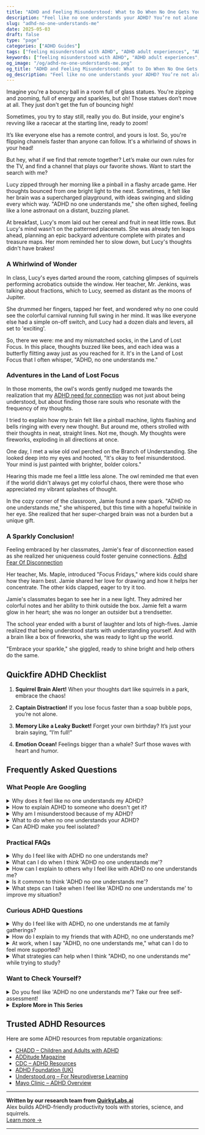 ```yaml
---
title: "ADHD and Feeling Misunderstood: What to Do When No One Gets You"
description: "Feel like no one understands your ADHD? You’re not alone. Learn why this happens, how to express your needs, and finally feel truly heard and seen."
slug: "adhd-no-one-understands-me"
date: 2025-05-03
draft: false
type: "page"
categories: ["ADHD Guides"]
tags: ["feeling misunderstood with ADHD", "ADHD adult experiences", "ADHD emotional challenges", "ADHD and social interactions", "adult ADHD coping strategies", "understanding adult ADHD", "ADHD communication tips"]
keywords: ["feeling misunderstood with ADHD", "ADHD adult experiences", "ADHD emotional challenges", "ADHD and social interactions", "adult ADHD coping strategies", "understanding adult ADHD", "ADHD communication tips"]
og_image: "/og/adhd-no-one-understands-me.png"
og_title: "ADHD and Feeling Misunderstood: What to Do When No One Gets You"
og_description: "Feel like no one understands your ADHD? You’re not alone. Learn why this happens, how to express your needs, and finally feel truly heard and seen."
---
```


Imagine you're a bouncy ball in a room full of glass statues. You're zipping and zooming, full of energy and sparkles, but oh! Those statues don’t move at all. They just don't get the fun of bouncing high!

Sometimes, you try to stay still, really you do. But inside, your engine's revving like a racecar at the starting line, ready to zoom!

It’s like everyone else has a remote control, and yours is lost. So, you're flipping channels faster than anyone can follow. It's a whirlwind of shows in your head!

But hey, what if we find that remote together? Let’s make our own rules for the TV, and find a channel that plays our favorite shows. Want to start the search with me?

Lucy zipped through her morning like a pinball in a flashy arcade game. Her thoughts bounced from one bright light to the next. Sometimes, it felt like her brain was a supercharged playground, with ideas swinging and sliding every which way. "ADHD no one understands me," she often sighed, feeling like a lone astronaut on a distant, buzzing planet.

At breakfast, Lucy's mom laid out her cereal and fruit in neat little rows. But Lucy's mind wasn't on the patterned placemats. She was already ten leaps ahead, planning an epic backyard adventure complete with pirates and treasure maps. Her mom reminded her to slow down, but Lucy's thoughts didn't have brakes!

### A Whirlwind of Wonder

In class, Lucy's eyes darted around the room, catching glimpses of squirrels performing acrobatics outside the window. Her teacher, Mr. Jenkins, was talking about fractions, which to Lucy, seemed as distant as the moons of Jupiter.

She drummed her fingers, tapped her feet, and wondered why no one could see the colorful carnival running full swing in her mind. It was like everyone else had a simple on-off switch, and Lucy had a dozen dials and levers, all set to 'exciting'.

So, there we were: me and my mismatched socks, in the Land of Lost Focus. In this place, thoughts buzzed like bees, and each idea was a butterfly flitting away just as you reached for it. It's in the Land of Lost Focus that I often whisper, "ADHD, no one understands me."

### Adventures in the Land of Lost Focus

In those moments, the owl's words gently nudged me towards the realization that my [ADHD need for connection](/pages/adhd-need-for-connection/) was not just about being understood, but about finding those rare souls who resonate with the frequency of my thoughts.

I tried to explain how my brain felt like a pinball machine, lights flashing and bells ringing with every new thought. But around me, others strolled with their thoughts in neat, straight lines. Not me, though. My thoughts were fireworks, exploding in all directions at once.

One day, I met a wise old owl perched on the Branch of Understanding. She looked deep into my eyes and hooted, "It's okay to feel misunderstood. Your mind is just painted with brighter, bolder colors."

Hearing this made me feel a little less alone. The owl reminded me that even if the world didn't always get my colorful chaos, there were those who appreciated my vibrant splashes of thought.

In the cozy corner of the classroom, Jamie found a new spark. "ADHD no one understands me," she whispered, but this time with a hopeful twinkle in her eye. She realized that her super-charged brain was not a burden but a unique gift.

### A Sparkly Conclusion!

Feeling embraced by her classmates, Jamie's fear of disconnection eased as she realized her uniqueness could foster genuine connections. [Adhd Fear Of Disconnection](/pages/adhd-fear-of-disconnection/)

Her teacher, Ms. Maple, introduced "Focus Fridays," where kids could share how they learn best. Jamie shared her love for drawing and how it helps her concentrate. The other kids clapped, eager to try it too.

Jamie's classmates began to see her in a new light. They admired her colorful notes and her ability to think outside the box. Jamie felt a warm glow in her heart; she was no longer an outsider but a trendsetter.

The school year ended with a burst of laughter and lots of high-fives. Jamie realized that being understood starts with understanding yourself. And with a brain like a box of fireworks, she was ready to light up the world.

"Embrace your sparkle," she giggled, ready to shine bright and help others do the same.

## Quickfire ADHD Checklist

1. **Squirrel Brain Alert!** When your thoughts dart like squirrels in a park, embrace the chaos!

2. **Captain Distraction!** If you lose focus faster than a soap bubble pops, you’re not alone.

3. **Memory Like a Leaky Bucket!** Forget your own birthday? It’s just your brain saying, “I’m full!”

4. **Emotion Ocean!** Feelings bigger than a whale? Surf those waves with heart and humor.

## Frequently Asked Questions



### What People Are Googling

<details><summary>Why does it feel like no one understands my ADHD?</summary><p>Feeling misunderstood when dealing with ADHD is incredibly common, and you're definitely not alone in this. ADHD can manifest in ways that aren't always visible to others, leading to misinterpretations or underestimations of what you're experiencing. Remember, every person's ADHD is unique, which can make it hard for those without ADHD to grasp the full picture of your challenges and strengths. It might help to find communities or support groups where you can share your experiences with others who truly get it — these connections can be wonderfully affirming and supportive.</p></details>
<details><summary>How to explain ADHD to someone who doesn't get it?</summary><p>Explaining ADHD to someone who isn't familiar with it can feel a bit like trying to describe a color they've never seen, but here’s a simple way to put it: Imagine the brain as a control center where messages are constantly being sent to tell you when, how, and where to focus, organize tasks, and manage emotions. For someone with ADHD, it’s as if the messengers in this control center get a bit sidetracked or delayed, making these everyday tasks more challenging. You could say that while everyone’s mind might wander off to a neighboring town now and then, a brain with ADHD might take a spontaneous trip to a whole new continent! It’s not about not wanting to focus or behave a certain way; it’s about how the wiring in the brain makes these things tougher to achieve.</p></details>
<details><summary>Why am I misunderstood because of my ADHD?</summary><p>Navigating the world with ADHD can sometimes feel like you're speaking a different language, especially when your way of processing or reacting isn't what others expect. It's important to remember that ADHD can affect how you communicate, manage emotions, and handle tasks, which might not always align with others' expectations or conventional norms. This mismatch can lead to misunderstandings, but it's not a reflection of your worth or capabilities. It's helpful to gently educate those around you about ADHD and how it impacts you, which can foster more understanding and supportive relationships.</p></details>
<details><summary>What to do when no one understands your ADHD?</summary><p>It can feel really isolating when it seems like no one understands your ADHD, but remember, you're not alone. A good first step is to find communities or support groups where you can connect with others who share similar experiences. These can be online forums, local support groups, or even social media platforms. Sharing your struggles and achievements with others who understand can be incredibly validating and comforting. Plus, they might have some great tips and insights that can make managing day-to-day life a bit easier!</p></details>
<details><summary>Can ADHD make you feel isolated?</summary><p>Absolutely, feeling isolated is a common experience for many with ADHD. The challenges of navigating social interactions, staying organized, or keeping up with conversations can sometimes make you feel out of step with those around you. Remember, you're not alone in this; many people with ADHD share similar feelings. Reaching out to support groups or connecting with a coach can provide not only strategies but also a comforting reminder that others understand what you’re going through.</p></details>



### Practical FAQs

<details><summary>Why do I feel like with ADHD no one understands me?</summary><p>Feeling misunderstood is really common for those of us with ADHD. Remember, ADHD can affect how we communicate and interact, which sometimes makes it harder for others to see where we're coming from. It's like speaking a different dialect in the same language — the nuances of our thoughts and feelings might not always come across as intended. Building a support network with people who really get it, whether they have ADHD themselves or are keen to understand, can make a world of difference in feeling seen and supported.</p></details>
<details><summary>What can I do when I think 'ADHD no one understands me'?</summary><p>Feeling misunderstood can be really tough, especially when it comes to something as personal as ADHD. One comforting step is to connect with others who share similar experiences. Communities, either online or in person, can offer a space to share your feelings and learn from others who truly get what you’re going through. Also, consider educating your close friends and family about ADHD; this can help them understand your experiences better, making you feel more supported and less alone. Remember, you're not alone in this, and your feelings are completely valid.</p></details>
<details><summary>How can I explain to others why I feel like with ADHD no one understands me?</summary><p>Explaining the feeling of being misunderstood with ADHD can be like describing a personal journey—unique and full of unexpected twists. You might start by sharing that ADHD affects how you process information and manage emotions, making your experiences and reactions different from someone without ADHD. It can be helpful to use specific examples, like difficulties in maintaining focus in conversations or managing time, which can lead to misunderstandings. Letting others know that these challenges aren't a choice but part of how your brain works can open doors to empathy and better support.</p></details>
<details><summary>Is it common to think 'ADHD no one understands me'?</summary><p>Absolutely, it's quite common to feel that way when you have ADHD. Many people with ADHD share this feeling, especially since ADHD can affect how you relate to others and how they relate to you. Remember, ADHD comes with unique challenges and ways of processing the world, which might not always be understood by those without it. It’s helpful to connect with communities or groups who share the same experiences, where you can feel understood and supported.</p></details>
<details><summary>What steps can I take when I feel like 'ADHD no one understands me' to improve my situation?</summary><p>Feeling misunderstood can be incredibly isolating, especially with ADHD. One helpful step is to connect with others who share your experience. Consider joining an ADHD support group or online community where you can share your feelings and learn from others who really 'get it'. Additionally, educating your close friends and family about ADHD using simple resources or books can open up a dialogue and help them understand your world better. Remember, you’re not alone, and reaching out is a brave and significant first step towards feeling more understood.</p></details>



### Curious ADHD Questions

<details><summary>Why do I feel like with ADHD, no one understands me at family gatherings?</summary><p>It's completely understandable to feel that way at family gatherings. With ADHD, you might experience things differently, like feeling overwhelmed by the noise and multiple conversations or finding it hard to stick to one topic. This can make it seem like you're out of sync with others who might not grasp how these situations affect you. Remember, it’s okay to seek out a quiet corner when you need a break or to share with a family member about your experiences – sometimes, a little chat can go a long way in fostering understanding.</p></details>
<details><summary>How do I explain to my friends that with ADHD, no one understands me?</summary><p>Opening up about feeling misunderstood because of ADHD can feel really daunting, but it's wonderful that you're considering sharing your experiences with your friends. You might start by explaining that ADHD affects how you perceive and interact with the world differently, which can sometimes make communication challenging. Let them know specific examples of when you felt misunderstood and what you wish was interpreted differently. Reassuring them that your intent is to strengthen your friendship through honesty and understanding can make this conversation feel supportive and constructive.</p></details>
<details><summary>At work, when I say "ADHD, no one understands me," what can I do to feel more supported?</summary><p>It's really tough feeling misunderstood, especially in a work environment. A good step might be to share brief, clear information about ADHD with your colleagues and how it affects you specifically—sometimes a little education goes a long way. If you're comfortable, consider discussing accommodations that could help you thrive, like flexible deadlines or a quiet workspace, with your manager. Lastly, connecting with a community or support group for individuals with ADHD can provide a reassuring space where others truly get what you're going through.</p></details>
<details><summary>What strategies can help when I think "ADHD, no one understands me" while trying to study?</summary><p>It’s really common to feel that way, especially during those quiet study moments when challenges pop up. One helpful strategy is to create a study environment that works specifically for you—maybe that’s using noise-cancelling headphones, having a fidget toy handy, or setting up a visually stimulating workspace. Another tip is to break down study sessions into short, manageable chunks with plenty of breaks, using techniques like the Pomodoro Technique. And remember, reaching out to a friend, support group, or coach who understands ADHD can provide not only practical study strategies but also a good dose of empathy and encouragement. You're definitely not alone in this!</p></details>



### Want to Check Yourself?

<details><summary>Do you feel like 'ADHD no one understands me'? Take our free self-assessment!</summary><p>Absolutely, feeling misunderstood can be really tough, especially when it comes to something as complex as ADHD. It’s not uncommon for people with ADHD to feel like their challenges aren’t fully recognized by those around them. Our free self-assessment might shed some light on your experiences and help articulate them in ways that others can understand. Why not give it a try? It’s a step towards understanding yourself better and finding the support that resonates with you.</p></details>

<script type="application/ld+json">
{
  "@context": "https://schema.org",
  "@type": "FAQPage",
  "mainEntity": [
    {
      "@type": "Question",
      "name": "Why does it feel like no one understands my ADHD?",
      "acceptedAnswer": {
        "@type": "Answer",
        "text": "Feeling misunderstood when dealing with ADHD is incredibly common, and you're definitely not alone in this. ADHD can manifest in ways that aren't always visible to others, leading to misinterpretations or underestimations of what you're experiencing. Remember, every person's ADHD is unique, which can make it hard for those without ADHD to grasp the full picture of your challenges and strengths. It might help to find communities or support groups where you can share your experiences with others who truly get it \u2014 these connections can be wonderfully affirming and supportive."
      }
    },
    {
      "@type": "Question",
      "name": "How to explain ADHD to someone who doesn't get it?",
      "acceptedAnswer": {
        "@type": "Answer",
        "text": "Explaining ADHD to someone who isn't familiar with it can feel a bit like trying to describe a color they've never seen, but here\u2019s a simple way to put it: Imagine the brain as a control center where messages are constantly being sent to tell you when, how, and where to focus, organize tasks, and manage emotions. For someone with ADHD, it\u2019s as if the messengers in this control center get a bit sidetracked or delayed, making these everyday tasks more challenging. You could say that while everyone\u2019s mind might wander off to a neighboring town now and then, a brain with ADHD might take a spontaneous trip to a whole new continent! It\u2019s not about not wanting to focus or behave a certain way; it\u2019s about how the wiring in the brain makes these things tougher to achieve."
      }
    },
    {
      "@type": "Question",
      "name": "Why am I misunderstood because of my ADHD?",
      "acceptedAnswer": {
        "@type": "Answer",
        "text": "Navigating the world with ADHD can sometimes feel like you're speaking a different language, especially when your way of processing or reacting isn't what others expect. It's important to remember that ADHD can affect how you communicate, manage emotions, and handle tasks, which might not always align with others' expectations or conventional norms. This mismatch can lead to misunderstandings, but it's not a reflection of your worth or capabilities. It's helpful to gently educate those around you about ADHD and how it impacts you, which can foster more understanding and supportive relationships."
      }
    },
    {
      "@type": "Question",
      "name": "What to do when no one understands your ADHD?",
      "acceptedAnswer": {
        "@type": "Answer",
        "text": "It can feel really isolating when it seems like no one understands your ADHD, but remember, you're not alone. A good first step is to find communities or support groups where you can connect with others who share similar experiences. These can be online forums, local support groups, or even social media platforms. Sharing your struggles and achievements with others who understand can be incredibly validating and comforting. Plus, they might have some great tips and insights that can make managing day-to-day life a bit easier!"
      }
    },
    {
      "@type": "Question",
      "name": "Can ADHD make you feel isolated?",
      "acceptedAnswer": {
        "@type": "Answer",
        "text": "Absolutely, feeling isolated is a common experience for many with ADHD. The challenges of navigating social interactions, staying organized, or keeping up with conversations can sometimes make you feel out of step with those around you. Remember, you're not alone in this; many people with ADHD share similar feelings. Reaching out to support groups or connecting with a coach can provide not only strategies but also a comforting reminder that others understand what you\u2019re going through."
      }
    }
  ]
}
</script>
<script type="application/ld+json">
{
  "@context": "https://schema.org",
  "@type": "Article",
  "author": {
    "@type": "Person",
    "name": "QuirkyLabs",
    "url": "https://quirkylabs.ai/about"
  },
  "headline": "\"Feel Heard: Unpacking 'ADHD No One Understands Me'\"",
  "mainEntityOfPage": "https://blog.quirkylabs.ai/pages/adhd-no-one-understands-me/",
  "datePublished": "2025-05-03"
}
</script>
<script type="application/ld+json">
{
  "@context": "https://schema.org",
  "@type": "BreadcrumbList",
  "itemListElement": [
    {
      "@type": "ListItem",
      "position": 1,
      "name": "Home",
      "item": "https://quirkylabs.ai/"
    },
    {
      "@type": "ListItem",
      "position": 2,
      "name": "Blog",
      "item": "https://blog.quirkylabs.ai/"
    },
    {
      "@type": "ListItem",
      "position": 3,
      "name": "\"Feel Heard: Unpacking 'ADHD No One Understands Me'\"",
      "item": "https://blog.quirkylabs.ai/pages/adhd-no-one-understands-me/"
    }
  ]
}
</script>

<details>
<summary><strong>Explore More in This Series</strong></summary>

- [Adhd Isolation As Adult](/pages/adhd-isolation-as-adult/)
- [Adhd Hiding True Self](/pages/adhd-hiding-true-self/)
- [Adhd Cant Explain Yourself](/pages/adhd-cant-explain-yourself/)
- [Adhd Intense Emotions Alone](/pages/adhd-intense-emotions-alone/)
- [Adhd Fear Of Disconnection](/pages/adhd-fear-of-disconnection/)
- [Adhd Nobody Gets My Brain](/pages/adhd-nobody-gets-my-brain/)
- [Adhd Feel Alone](/pages/adhd-feel-alone/)
- [Adhd Fear Of Being Too Much](/pages/adhd-fear-of-being-too-much/)
</details>



## Trusted ADHD Resources

Here are some ADHD resources from reputable organizations:

- [CHADD – Children and Adults with ADHD](https://chadd.org)
- [ADDitude Magazine](https://www.additudemag.com)
- [CDC – ADHD Resources](https://www.cdc.gov/ncbddd/adhd)
- [ADHD Foundation (UK)](https://www.adhdfoundation.org.uk)
- [Understood.org – For Neurodiverse Learning](https://www.understood.org)
- [Mayo Clinic – ADHD Overview](https://www.mayoclinic.org/diseases-conditions/adhd)


---

**Written by our research team from [QuirkyLabs.ai](https://quirkylabs.ai)**  
Alex builds ADHD-friendly productivity tools with stories, science, and squirrels.  
[Learn more →](https://quirkylabs.ai)

---